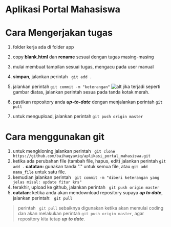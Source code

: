 # Aplikasi Portal Mahasiswa

# Cara Mengerjakan tugas
1. folder kerja ada di folder app
2. copy **blank.html** dan **rename** sesuai dengan tugas masing-masing
3. mulai membuat tampilan sesuai tugas, mengacu pada user manual
4. **simpan**, jalankan perintah ``` git add .```
5. jalankan perintah ``` git commit -m "keterangan" ```
![alt](https://github.com/baihaqyaviq/aplikasi_portal_mahasiswa/blob/master/contoh_error.png)
jika terjadi seperti gambar diatas, jalankan perintah sesua pada tanda kotak merah.

6. pastikan repository anda ***up-to-date*** dengan menjalankan perintah ``` git pull ```
7. untuk mengupload, jalankan perintah ```git push origin master```

# Cara menggunakan git
1. untuk mengkloning jalankan perintah ``` git clone https://github.com/baihaqyaviq/aplikasi_portal_mahasiswa.git```
2. ketika ada perubahan file (tambah file, hapus, edit)
jalankan perintah ``` git add . ``` 
**catatan:** gunakan tanda "." untuk semua file, atau ```git add nama_file``` untuk satu file.
3. kemudian jalankan perintah ``` git commit -m "diberi keterangan yang jelas misal: update fitur krs"```
4. terakhir, upload ke github, jalankan perintah ``` git push origin master```
5. **catatan**: ketika anda akan mendownload repository supaya ***up to date***, jalankan perintah: ``` git pull```

>perintah ``` git pull``` sebaiknya digunakan ketika akan memulai coding dan akan melakukan perintah ``` git push origin master ```, agar repository kita tetap ***up to date***.